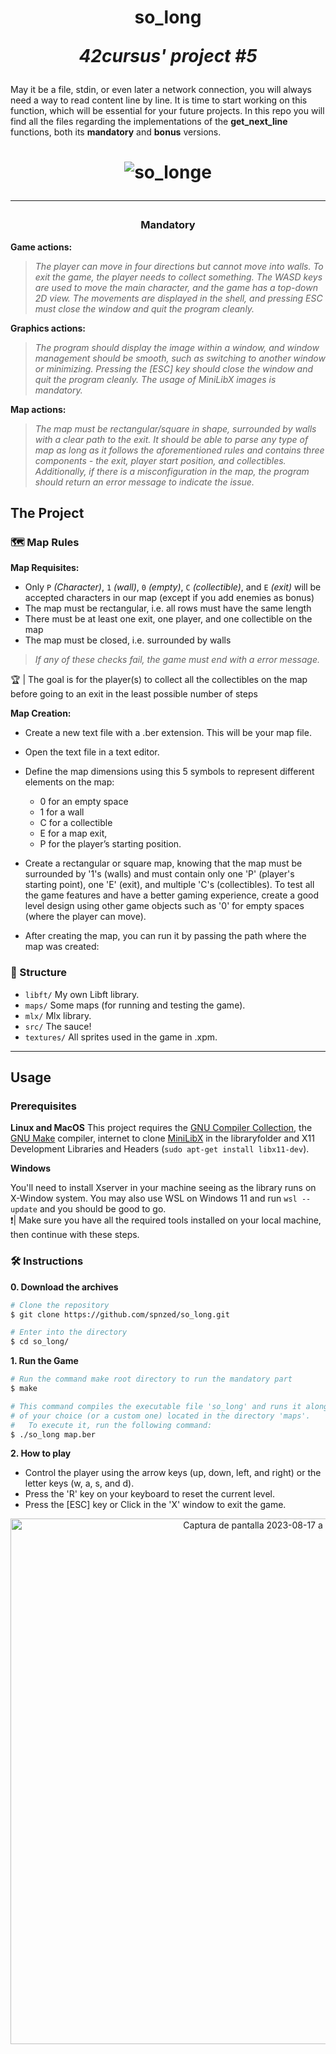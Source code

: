 <h1 align=center>
	<b>so_long</b>
	 
  <i>42cursus' project #5</i>
</h2>
May it be a file, stdin, or even later a network connection, you will always need a way to read content line by line. It is time to start working on this function, which will be essential for your future projects. In this repo you will find all the files regarding the implementations of the <b>get_next_line</b> functions, both its <b>mandatory</b> and <b>bonus</b> versions.
  <h1 align=center>

![so_longe](https://github.com/spnzed/so_long/assets/95354392/664cc4dd-7f9e-4ab6-848f-170149abf7bc)

---

<h3 align=center>
Mandatory
</h3>

<b>Game actions:</b>
> <i>The player can move in four directions but cannot move into walls. To exit the game, the player needs to collect something. The WASD keys are used to move the main character, and the game has a top-down 2D view. The movements are displayed in the shell, and pressing ESC must close the window and quit the program cleanly. </i>

<b>Graphics actions:</b>
> <i>The program should display the image within a window, and window management should be smooth, such as switching to another window or minimizing. Pressing the [ESC] key should close the window and quit the program cleanly. The usage of MiniLibX images is mandatory.</i>

<b>Map actions:</b>
> <i>The map must be rectangular/square in shape, surrounded by walls with a clear path to the exit. It should be able to parse any type of map as long as it follows the aforementioned rules and contains three components - the exit, player start position, and collectibles. Additionally, if there is a misconfiguration in the map, the program should return an error message to indicate the issue.</i>

<h3 align=center>


<h2>
The Project
</h2>

### 🗺️ Map Rules

<b>Map Requisites:</b>
- Only ``P`` *(Character)*, ``1`` *(wall)*, ``0`` *(empty)*, ``C`` *(collectible)*, and ``E`` *(exit)* will be accepted characters in our map (except if you add enemies as bonus)
- The map must be rectangular, i.e. all rows must have the same length
- There must be at least one exit, one player, and one collectible on the map
- The map must be closed, i.e. surrounded by walls

> <i>If any of these checks fail, the game must end with a error message.</i>

🏆 | The goal is for the player(s) to collect all the collectibles on the map before going to an exit in the least possible number of steps

<b>Map Creation:</b>
- Create a new text file with a .ber extension. This will be your map file.
- Open the text file in a text editor.
- Define the map dimensions using this 5 symbols to represent different elements on the map:
	- 0 for an empty space
	- 1 for a wall
	- C for a collectible
	- E for a map exit,
	- P for the player’s starting position.

- Create a rectangular or square map, knowing that the map must be surrounded by '1's (walls) and must contain only one 'P' (player's starting point), one 'E' (exit), and multiple 'C's (collectibles). To test all the game features and have a better gaming experience, create a good level design using other game objects such as '0' for empty spaces (where the player can move).
- After creating the map, you can run it by passing the path where the map was created:

### 📁 Structure

* ```libft/```  My own Libft library.
* ```maps/```  Some maps (for running and testing the game).
* ```mlx/```  Mlx library.
* ```src/```  The sauce!
* ```textures/```  All sprites used in the game in .xpm.


---
<h2>
Usage
</h2>

### Prerequisites

**Linux and MacOS**
This project requires the [GNU Compiler Collection](https://gcc.gnu.org/), the [GNU Make](https://www.gnu.org/software/make/) compiler, internet to clone [MiniLibX](https://github.com/42Paris/minilibx-linux#readme) in the libraryfolder and X11 Development Libraries and Headers (`sudo apt-get install libx11-dev`).

**Windows**

You'll need to install Xserver in your machine seeing as the library runs on X-Window system. You may also use WSL on Windows 11 and run ```wsl --update``` and you should be good to go. <br>
❗️| Make sure you have all the required tools installed on your local machine, then continue with these steps.<br>

### 🛠️ Instructions

**0. Download the archives**

```bash
# Clone the repository
$ git clone https://github.com/spnzed/so_long.git

# Enter into the directory
$ cd so_long/
```

**1. Run the Game**
```bash
# Run the command make root directory to run the mandatory part
$ make

# This command compiles the executable file 'so_long' and runs it along with any map
# of your choice (or a custom one) located in the directory 'maps'.
#	To execute it, run the following command:
$ ./so_long map.ber
```
**2. How to play**
- Control the player using the arrow keys (up, down, left, and right) or the letter keys (w, a, s, and d).
- Press the 'R' key on your keyboard to reset the current level.
- Press the [ESC] key or Click in the 'X' window to exit the game.

<p align="center">
<img width="841" alt="Captura de pantalla 2023-08-17 a las 12 01 43" src="https://github.com/spnzed/so_long/assets/95354392/ea6a73d7-2560-4c9f-b3d8-5e7263044a35">

</p>

